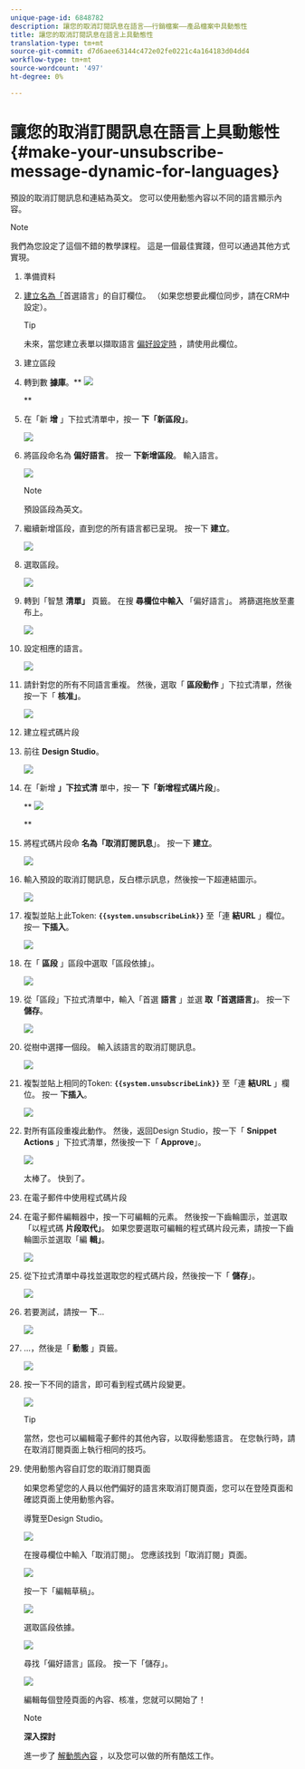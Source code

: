 ```yaml
---
unique-page-id: 6848782
description: 讓您的取消訂閱訊息在語言——行銷檔案——產品檔案中具動態性
title: 讓您的取消訂閱訊息在語言上具動態性
translation-type: tm+mt
source-git-commit: d7d6aee63144c472e02fe0221c4a164183d04dd4
workflow-type: tm+mt
source-wordcount: '497'
ht-degree: 0%

---
```



# 讓您的取消訂閱訊息在語言上具動態性 {#make-your-unsubscribe-message-dynamic-for-languages}

預設的取消訂閱訊息和連結為英文。 您可以使用動態內容以不同的語言顯示內容。

>[!NOTE]
>
>我們為您設定了這個不錯的教學課程。 這是一個最佳實踐，但可以通過其他方式實現。

1. 準備資料
1. [建立名為「](../../../../product-docs/administration/field-management/create-a-custom-field-in-marketo.md)首選語言」的自訂欄位。 （如果您想要此欄位同步，請在CRM中設定）。

   >[!TIP]
   >
   >未來，當您建立表單以擷取語言 [偏好設定時](../../../../product-docs/demand-generation/forms/creating-a-form/create-a-form.md) ，請使用此欄位。

1. 建立區段
1. 轉到數 **據庫**。** ![](assets/db.png)

   **

1. 在「新 **增** 」下拉式清單中，按一 **下「新區段」**。

   ![](assets/two.png)

1. 將區段命名為 **偏好語言**。 按一 **下新增區段**。 輸入語言。

   ![](assets/image2015-3-9-8-3a33-3a44.png)

   >[!NOTE]
   >
   >預設區段為英文。

1. 繼續新增區段，直到您的所有語言都已呈現。 按一下 **建立**。

   ![](assets/image2015-3-9-8-3a38-3a5.png)

1. 選取區段。

   ![](assets/image2015-3-9-8-3a38-3a17.png)

1. 轉到「智慧 **清單」** 頁籤。 在搜 **尋欄位中輸入** 「偏好語言」。 將篩選拖放至畫布上。

   ![](assets/six.png)

1. 設定相應的語言。

   ![](assets/seven.png)

1. 請針對您的所有不同語言重複。 然後，選取「 **區段動作** 」下拉式清單，然後按一下「 **核准」**。

   ![](assets/image2015-3-9-8-3a39-3a36.png)

1. 建立程式碼片段
1. 前往 **Design Studio**。

   ![](assets/ds.png)

1. 在「新增 **」下拉式清** 單中，按一 **下「新增程式碼片段**」。

   ** ![](assets/ten.png)

   **

1. 將程式碼片段命 **名為「取消訂閱訊息**」。 按一下 **建立**。

   ![](assets/image2015-3-9-8-3a40-3a54.png)

1. 輸入預設的取消訂閱訊息，反白標示訊息，然後按一下超連結圖示。

   ![](assets/image2015-3-9-8-3a41-3a47.png)

1. 複製並貼上此Token: **`{{system.unsubscribeLink}}`** 至「連 **結URL** 」欄位。 按一 **下插入**。

   ![](assets/image2015-3-9-8-3a43-3a17.png)

1. 在「 **區段** 」區段中選取「區段依據」。

   ![](assets/image2015-3-9-8-3a44-3a16.png)

1. 從「區段」下拉式清單中，輸入「首選 **語言** 」並選 **取「首選語言」**。 按一下 **儲存**。

   ![](assets/image2015-3-9-8-3a44-3a32.png)

1. 從樹中選擇一個段。 輸入該語言的取消訂閱訊息。

   ![](assets/image2015-3-9-8-3a45-3a43.png)

1. 複製並貼上相同的Token: **`{{system.unsubscribeLink}}`** 至「連 **結URL** 」欄位。 按一 **下插入**。

   ![](assets/image2015-3-9-8-3a47-3a4.png)

1. 對所有區段重複此動作。 然後，返回Design Studio，按一下「 **Snippet Actions** 」下拉式清單，然後按一下「 **Approve**」。

   ![](assets/image2015-3-9-8-3a47-3a34.png)

   太棒了。 快到了。

1. 在電子郵件中使用程式碼片段
1. 在電子郵件編輯器中，按一下可編輯的元素。 然後按一下齒輪圖示，並選取「以程式碼 **片段取代」**。 如果您要選取可編輯的程式碼片段元素，請按一下齒輪圖示並選取「編 **輯」**。

   ![](assets/4.1.png)

1. 從下拉式清單中尋找並選取您的程式碼片段，然後按一下「 **儲存**」。

   ![](assets/image2015-3-9-8-3a50-3a16.png)

1. 若要測試，請按一 **下**...

   ![](assets/4.3.png)

1. ...，然後是「 **動態** 」頁籤。

   ![](assets/4.4.png)

1. 按一下不同的語言，即可看到程式碼片段變更。

   ![](assets/4.5.png)

   >[!TIP]
   >
   >當然，您也可以編輯電子郵件的其他內容，以取得動態語言。 在您執行時，請在取消訂閱頁面上執行相同的技巧。

1. 使用動態內容自訂您的取消訂閱頁面

   如果您希望您的人員以他們偏好的語言來取消訂閱頁面，您可以在登陸頁面和確認頁面上使用動態內容。

   導覽至Design Studio。

   ![](assets/ds.png)

   在搜尋欄位中輸入「取消訂閱」。 您應該找到「取消訂閱」頁面。

   ![](assets/image2015-3-9-8-3a51-3a53.png)

   按一下「編輯草稿」。

   ![](assets/image2015-3-9-8-3a52-3a23.png)

   選取區段依據。

   ![](assets/image2015-3-9-8-3a52-3a57.png)

   尋找「偏好語言」區段。 按一下「儲存」。

   ![](assets/image2015-3-9-8-3a53-3a54.png)

   編輯每個登陸頁面的內容、核准，您就可以開始了！

   >[!NOTE]
   >
   >**深入探討**
   >
   >
   >進一步了 [解動態內容](../../../../product-docs/personalization/segmentation-and-snippets/segmentation/understanding-dynamic-content.md) ，以及您可以做的所有酷炫工作。

